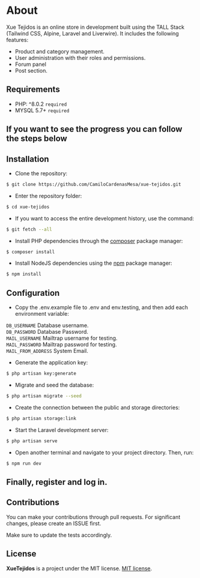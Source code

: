 
# About

Xue Tejidos is an online store in development built using the TALL Stack (Tailwind CSS, Alpine, Laravel and Liverwire).
It includes the following features:

- Product and category management.
- User administration with their roles and permissions.
- Forum panel
- Post section.

## Requirements
- PHP: ^8.0.2 `required`
- MYSQL 5.7+ `required`

## If you want to see the progress you can follow the steps below

## Installation

- Clone the repository:
```bash
$ git clone https://github.com/CamiloCardenasMesa/xue-tejidos.git
```
- Enter the repository folder:
```bash
$ cd xue-tejidos
```
- If you want to access the entire development history, use the command:
```bash
$ git fetch --all
```
- Install PHP dependencies through the [composer](https://getcomposer.org/download/) package manager:
```bash
$ composer install
```
- Install NodeJS dependencies using the [npm](https://nodejs.org/es/) package manager:
```bash
$ npm install
```
## Configuration

- Copy the .env.example file to .env and env.testing, and then add each environment variable:

`DB_USERNAME` Database username.  
`DB_PASSWORD` Database Password.  
`MAIL_USERNAME` Mailtrap username for testing.  
`MAIL_PASSWORD` Mailtrap password for testing.  
`MAIL_FROM_ADDRESS` System Email.  

- Generate the application key:
```bash
$ php artisan key:generate
```
- Migrate and seed the database:
```bash
$ php artisan migrate --seed
```
- Create the connection between the public and storage directories:
```bash
$ php artisan storage:link
```
- Start the Laravel development server:
```bash
$ php artisan serve
```
- Open another terminal and navigate to your project directory. Then, run:
```bash
$ npm run dev
```
## Finally,  register and log in. 

## Contributions

You can make your contributions through pull requests. For significant changes, please create an ISSUE first.  

Make sure to update the tests accordingly.

## License

**XueTejidos**  is a project under the MIT license. [MIT license](https://opensource.org/licenses/MIT).